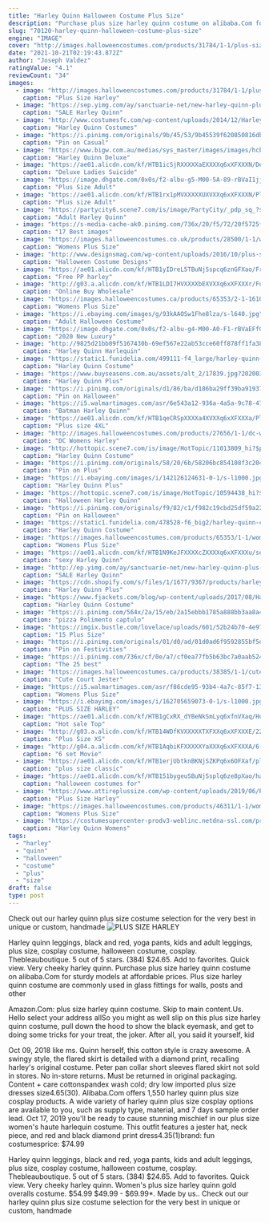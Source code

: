 ```yaml
---
title: "Harley Quinn Halloween Costume Plus Size"
description: "Purchase plus size harley quinn costume on alibaba.Com for sturdy models at affordable prices. Plus size harley quinn costume are commonly used in glass fittings for walls, posts and other"
slug: "70120-harley-quinn-halloween-costume-plus-size"
engine: "IMAGE"
cover: "http://images.halloweencostumes.com/products/31784/1-1/plus-size-harley-quinn-costume.jpg"
date: "2021-10-21T02:19:43.872Z"
author: "Joseph Valdez"
ratingValue: "4.1"
reviewCount: "34"
images:
  - image: "http://images.halloweencostumes.com/products/31784/1-1/plus-size-harley-quinn-costume.jpg"
    caption: "Plus Size Harley"
  - image: "https://sep.yimg.com/ay/sanctuarie-net/new-harley-quinn-plus-size-supersize-costume-0x-1x-2x-3x-4x-5x-6x-7x-8x-36.jpg"
    caption: "SALE Harley Quinn"
  - image: "http://www.costumesfc.com/wp-content/uploads/2014/12/Harley-Quinn-Costume-Plus-Size.jpg"
    caption: "Harley Quinn Costumes"
  - image: "https://i.pinimg.com/originals/9b/45/53/9b45539f620850816db94f7d63c33f13.jpg"
    caption: "Pin on Casual"
  - image: "https://www.bigw.com.au/medias/sys_master/images/images/hcb/hf4/17522342428702.jpg"
    caption: "Harley Quinn Deluxe"
  - image: "https://ae01.alicdn.com/kf/HTB1icSjRXXXXXaEXXXXq6xXFXXXN/Deluxe-Ladies-Suicide-Squad-Harley-Quinn-Cosplay-Fantasias-Costumes-Plus-Size-XL-Women-s-Themed-Party.jpg_640x640.jpg"
    caption: "Deluxe Ladies Suicide"
  - image: "https://image.dhgate.com/0x0s/f2-albu-g5-M00-5A-89-rBVaI1jjp7qAKQ9CAAEVufBcmk8385.jpg/plus-size-adult-women-comics-super-harley.jpg"
    caption: "Plus Size Adult"
  - image: "https://ae01.alicdn.com/kf/HTB1rx1pMVXXXXXUXVXXq6xXFXXXN/Plus-size-Adult-Women-Comics-Super-Harley-Quinn-Costume-Fancy-Dress-Harlyquinn-Cosplay-Halloween-Costumes-for.jpg_640x640.jpg"
    caption: "Plus size Adult"
  - image: "https://partycity6.scene7.com/is/image/PartyCity/_pdp_sq_?$_1000x1000_$&$product=PartyCity/P750642_01"
    caption: "Adult Harley Quinn"
  - image: "https://s-media-cache-ak0.pinimg.com/736x/20/f5/72/20f5725fc8b211c7793da4d73fb7ab7f.jpg"
    caption: "17 Best images"
  - image: "https://images.halloweencostumes.co.uk/products/28500/1-1/womens-plus-size-harley-jester-costume.jpg"
    caption: "Womens Plus Size"
  - image: "http://www.designsmag.com/wp-content/uploads/2016/10/plus-size-harlequin-clown-costume.jpg"
    caption: "Halloween Costume Designs"
  - image: "https://ae01.alicdn.com/kf/HTB1yIDreL5TBuNjSspcq6znGFXao/Free-PP-harley-quinn-cosplay-costume-full-set-suicide-squad-clown-halloween-costume-for-women-XXL.jpg"
    caption: "Free PP harley"
  - image: "http://g03.a.alicdn.com/kf/HTB1LDI7HVXXXXbEXVXXq6xXFXXXr/Funny-font-b-Harley-b-font-font-b-Quinn-b-font-font-b-Costume-b-font.jpg"
    caption: "Online Buy Wholesale"
  - image: "https://images.halloweencostumes.ca/products/65353/2-1-161028/womens-plus-size-harley-quinn-gold-overalls-costume-alt-1.jpg"
    caption: "Womens Plus Size"
  - image: "https://i.ebayimg.com/images/g/93kAAOSw1Fhe8lza/s-l640.jpg"
    caption: "Adult Halloween Costume"
  - image: "https://image.dhgate.com/0x0s/f2-albu-g4-M00-A0-F1-rBVaEFfGQMaATbDsAAHxl2I-9W0560.jpg/2020-new-luxury-harley-quinn-costumes-embroidery.jpg"
    caption: "2020 New Luxury"
  - image: "http://9825d21bb09f5167430b-69ef567e22ab53cce60ff878ff1fa384.r12.cf2.rackcdn.com/product-hugerect-199966-6610-1377648725-ccc3120f78e2878506bbf6f9ce1b19b2.377648726_type_hugerect_nid_199966_uid_6610_0"
    caption: "Harley Quinn Harlequin"
  - image: "https://static1.funidelia.com/499111-f4_large/harley-quinn-costume-plus-size-suicide-squad-.jpg"
    caption: "Harley Quinn Costume"
  - image: "https://www.buyseasons.com.au/assets/alt_2/17839.jpg?20200320200158"
    caption: "Harley Quinn Plus"
  - image: "https://i.pinimg.com/originals/d1/86/ba/d186ba29ff39ba91937cf66dad4b9bf8.jpg"
    caption: "Pin on Halloween"
  - image: "https://i5.walmartimages.com/asr/6e543a12-936a-4a5a-9c78-47a8e5820c60_1.0a715e279e57993089a0a43773c75b9f.jpeg"
    caption: "Batman Harley Quinn"
  - image: "https://ae01.alicdn.com/kf/HTB1qeCRSpXXXXa4XVXXq6xXFXXXa/Plus-size-4XL-Comics-Super-Harley-Quinn-Costume-sailor-Fancy-Dress-Harlyquinn-Cosplay-Halloween-Costumes-for.jpg_640x640.jpg"
    caption: "Plus size 4XL"
  - image: "http://images.halloweencostumes.com/products/27656/1-1/dc-womens-harley-quinn-costume.jpg"
    caption: "DC Womens Harley"
  - image: "http://hottopic.scene7.com/is/image/HotTopic/11013809_hi?$pdp_hero_standard$"
    caption: "Harley Quinn Costume"
  - image: "https://i.pinimg.com/originals/58/20/6b/58206bc854108f3c20473899e91f8e97.jpg"
    caption: "Pin on Plus"
  - image: "https://i.ebayimg.com/images/i/142126124631-0-1/s-l1000.jpg"
    caption: "Harley Quinn Plus"
  - image: "https://hottopic.scene7.com/is/image/HotTopic/10594438_hi?$td_pdp_zoom_image$"
    caption: "Halloween Harley Quinn"
  - image: "https://i.pinimg.com/originals/f9/82/c1/f982c19cbd25df59a2252215a94ca010.png"
    caption: "Pin on Halloween"
  - image: "https://static1.funidelia.com/478528-f6_big2/harley-quinn-costume-plus-size-suicide-squad-.jpg"
    caption: "Harley Quinn Costume"
  - image: "https://images.halloweencostumes.com/products/65353/1-1/womens-plus-size-harley-quinn-gold-overalls-costume.jpg"
    caption: "Womens Plus Size"
  - image: "https://ae01.alicdn.com/kf/HTB1N9KeJFXXXXcZXXXXq6xXFXXXu/sexy-Harley-Quinn-Costume-adult-cosplay-halloween-costumes-for-women-Clown-fancy-dress-superhero-party-plus.jpg"
    caption: "sexy Harley Quinn"
  - image: "http://ep.yimg.com/ay/sanctuarie-net/new-harley-quinn-plus-size-supersize-costume-0x-1x-2x-3x-4x-5x-6x-7x-8x-25.jpg"
    caption: "SALE Harley Quinn"
  - image: "https://cdn.shopify.com/s/files/1/1677/9367/products/harley-quinn-plus-size-costume-for-adults-warner-bros-dc-comics-rubies-adults-womens-dc-17839-4_cdf62144-87ea-48ae-a038-4a7bfc980de9_1400x.jpg?v=1588847227"
    caption: "Harley Quinn Plus"
  - image: "https://www.fjackets.com/blog/wp-content/uploads/2017/08/Harley-Quinn-Plus-size-costume-set.jpg"
    caption: "Harley Quinn Costume"
  - image: "https://i.pinimg.com/564x/2a/15/eb/2a15ebbb1785a888bb3aa8a48e73d9c4.jpg"
    caption: "pizza Polimento captulo"
  - image: "https://imgix.bustle.com/lovelace/uploads/601/52b24b70-4e97-0133-b5bf-0ab105c98dff.jpg?w=646&fit=max&auto=format&q=70"
    caption: "15 Plus Size"
  - image: "https://i.pinimg.com/originals/01/d0/ad/01d0ad6f9592855bf5d652bb983d764d.jpg"
    caption: "Pin on Festivities"
  - image: "https://i.pinimg.com/736x/cf/0e/a7/cf0ea77fb5b63bc7a0aab524aaa4833a--joker-costume-halloween-costumes.jpg"
    caption: "The 25 best"
  - image: "https://images.halloweencostumes.ca/products/38385/1-1/cute-court-jester-plus-size-womens-costume.jpg"
    caption: "Cute Court Jester"
  - image: "https://i5.walmartimages.com/asr/f86cde95-93b4-4a7c-85f7-13ef6ff8610f.fe514f0ea027368cc57439c83e9cb71c.jpeg"
    caption: "Womens Plus Size"
  - image: "https://i.ebayimg.com/images/i/162705659073-0-1/s-l1000.jpg"
    caption: "PLUS SIZE HARLEY"
  - image: "https://ae01.alicdn.com/kf/HTB1gCxRX_dYBeNkSmLyq6xfnVXaq/Hot-sale-Top-T-Shirts-for-Women-Plus-Size-S-2XL-Suicide-Squad-Harley-Quinn-Halloween.jpg"
    caption: "Hot sale Top"
  - image: "http://g03.a.alicdn.com/kf/HTB14WDfKVXXXXXTXFXXq6xXFXXXE/222209849/HTB14WDfKVXXXXXTXFXXq6xXFXXXE.jpg?size=73884&height=800&width=800&hash=ac30103040bb7c17527b450778d83a7e"
    caption: "Plus Size XS"
  - image: "http://g04.a.alicdn.com/kf/HTB1AqbiKFXXXXXYaXXXq6xXFXXXA/6-set-Movie-2016-Suicide-Squad-Harley-Quinn-costume-women-sexy-party-cosplay-halloween-costumes-for.jpg"
    caption: "6 set Movie"
  - image: "https://ae01.alicdn.com/kf/HTB1erjUbtknBKNjSZKPq6x6OFXaf/plus-size-classic-joker-and-harley-costumes-children-suicide-squad-adults-costume-for-women-cosplay-arkham.jpg"
    caption: "plus size classic"
  - image: "https://ae01.alicdn.com/kf/HTB151bygeuSBuNjSsplq6ze8pXao/halloween-costumes-for-women-plus-size-harley-costumes-for-adults-suicide-squad-cosplay-costume-jacket-acessorios.jpg"
    caption: "halloween costumes for"
  - image: "https://www.attireplussize.com/wp-content/uploads/2019/06/Plus-Size-Harley-Quinn-Formal-Dress.jpg"
    caption: "Plus Size Harley"
  - image: "https://images.halloweencostumes.com/products/46311/1-1/womens-haute-harlequin-costume-plus-size.jpg"
    caption: "Womens Plus Size"
  - image: "https://costumesupercenter-prodv3-weblinc.netdna-ssl.com/product_images/womens-harley-quinn-costume-1/5aaa5c3b69702d1eaf0002d0/zoom.jpg?c=1525290510"
    caption: "Harley Quinn Womens"
tags:
  - "harley"
  - "quinn"
  - "halloween"
  - "costume"
  - "plus"
  - "size"
draft: false
type: post
---
```


Check out our harley quinn plus size costume selection for the very best in unique or custom, handmade
![PLUS SIZE HARLEY](https://i.ebayimg.com/images/i/162705659073-0-1/s-l1000.jpg "PLUS SIZE HARLEY")

Harley quinn leggings, black and red, yoga pants, kids and adult leggings, plus size, cosplay costume, halloween costume, cosplay. Thebleauboutique. 5 out of 5 stars. (384) $24.65. Add to favorites. Quick view. Very cheeky harley quinn. Purchase plus size harley quinn costume on alibaba.Com for sturdy models at affordable prices. Plus size harley quinn costume are commonly used in glass fittings for walls, posts and other
<!--inArticleAds-->

<!--galleryOne-->

Amazon.Com: plus size harley quinn costume. Skip to main content.Us. Hello select your address allSo you might as well slip on this plus size harley quinn costume, pull down the hood to show the black eyemask, and get to doing some tricks for your treat, the joker. After all, you said it yourself, kid
<!--inArticleAds-->

<!--galleryTwo-->

Oct 09, 2018 like ms. Quinn herself, this cotton style is crazy awesome. A swingy style, the flared skirt is detailed with a diamond print, recalling harley's original costume. Peter pan collar short sleeves flared skirt not sold in stores. No in-store returns. Must be returned in original packaging. Content + care cottonspandex wash cold; dry low imported plus size dresses size4.65(30). Alibaba.Com offers 1,550 harley quinn plus size cosplay products. A wide variety of harley quinn plus size cosplay options are available to you, such as supply type, material, and 7 days sample order lead. Oct 17, 2019 you'll be ready to cause stunning mischief in our plus size women's haute harlequin costume. This outfit features a jester hat, neck piece, and red and black diamond print dress4.35(1)brand: fun costumesprice: $74.99
<!--galleryThree-->

Harley quinn leggings, black and red, yoga pants, kids and adult leggings, plus size, cosplay costume, halloween costume, cosplay. Thebleauboutique. 5 out of 5 stars. (384) $24.65. Add to favorites. Quick view. Very cheeky harley quinn. Women's plus size harley quinn gold overalls costume. $54.99 $49.99 - $69.99*. Made by us.. Check out our harley quinn plus size costume selection for the very best in unique or custom, handmade